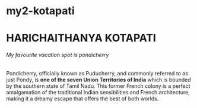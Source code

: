 # my2-kotapati
# HARICHAITHANYA KOTAPATI 
###### My favourite vacation spot is pondicherry
Pondicherry, officially known as Puducherry, and commonly referred to as just Pondy, is **one of the seven Union Territories of India** which is bounded by the southern state of Tamil Nadu. This former French colony is a perfect amalgamation of the traditional Indian sensibilities and French architecture, making it a dreamy escape that offers the best of both worlds.
